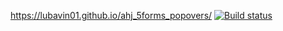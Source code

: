 https://lubavin01.github.io/ahj_5forms_popovers/
[![Build status](https://ci.appveyor.com/api/projects/status/amvsk5b13da6gphj?svg=true)](https://ci.appveyor.com/project/lubavin01/ahj-5forms-popovers)
